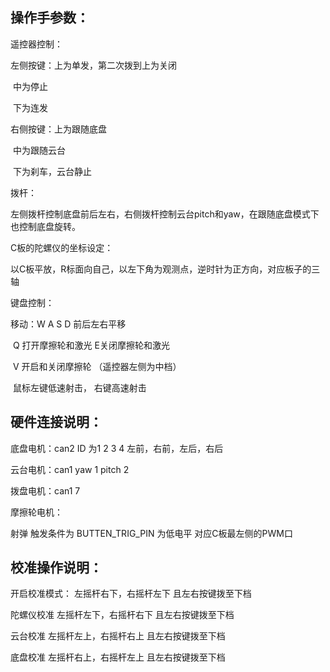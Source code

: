 ## 操作手参数：





遥控器控制：

左侧按键：上为单发，第二次拨到上为关闭

​				 	中为停止

​				 	下为连发





右侧按键：上为跟随底盘

​					中为跟随云台

​					下为刹车，云台静止

拨杆：

左侧拨杆控制底盘前后左右，右侧拨杆控制云台pitch和yaw，在跟随底盘模式下也控制底盘旋转。



C板的陀螺仪的坐标设定：

以C板平放，R标面向自己，以左下角为观测点，逆时针为正方向，对应板子的三轴



键盘控制：

移动：W A S D 前后左右平移

​			Q 打开摩擦轮和激光  E关闭摩擦轮和激光

​			V 开启和关闭摩擦轮 （遥控器左侧为中档）

​			鼠标左键低速射击， 右键高速射击



## 硬件连接说明：

底盘电机：can2  ID 为1 2 3 4 左前，右前，左后，右后

云台电机：can1 yaw 1 pitch 2 

拨盘电机：can1 7

摩擦轮电机：

射弹 触发条件为  BUTTEN_TRIG_PIN 为低电平 对应C板最左侧的PWM口





## 校准操作说明：

开启校准模式：    左摇杆右下，右摇杆左下  且左右按键拨至下档

陀螺仪校准           左摇杆左下，右摇杆右下  且左右按键拨至下档

云台校准               左摇杆左上，右摇杆右上  且左右按键拨至下档

底盘校准             左摇杆右上，右摇杆左上   且左右按键拨至下档